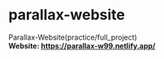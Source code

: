 # parallax-website
Parallax-Website(practice/full_project) <br>
<b>Website:  https://parallax-w99.netlify.app/</b>
